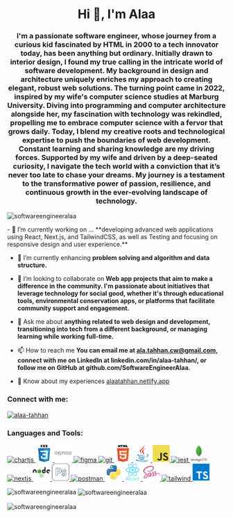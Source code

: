 <h1 align="center">Hi 👋, I'm Alaa</h1>
<h3 align="center">I'm a passionate software engineer, whose journey from a curious kid fascinated by HTML in 2000 to a tech innovator today, has been anything but ordinary. Initially drawn to interior design, I found my true calling in the intricate world of software development. My background in design and architecture uniquely enriches my approach to creating elegant, robust web solutions. The turning point came in 2022, inspired by my wife's computer science studies at Marburg University. Diving into programming and computer architecture alongside her, my fascination with technology was rekindled, propelling me to embrace computer science with a fervor that grows daily. Today, I blend my creative roots and technological expertise to push the boundaries of web development. Constant learning and sharing knowledge are my driving forces. Supported by my wife and driven by a deep-seated curiosity, I navigate the tech world with a conviction that it’s never too late to chase your dreams. My journey is a testament to the transformative power of passion, resilience, and continuous growth in the ever-evolving landscape of technology.</h3>

<p align="left"> <img src="https://komarev.com/ghpvc/?username=softwareengineeralaa&label=Profile%20views&color=0e75b6&style=flat" alt="softwareengineeralaa" /> </p>
<!-- 
<p align="left"> <a href="https://github.com/ryo-ma/github-profile-trophy"><img src="https://github-profile-trophy.vercel.app/?username=softwareengineeralaa" alt="softwareengineeralaa" /></a> </p>
-->
- 🔭 I’m currently working on ... **developing advanced web applications using React, Next.js, and TailwindCSS, as well as Testing and focusing on responsive design and user experience.**

- 🌱 I’m currently enhancing **problem solving and algorithm and data structure.**

- 👯 I’m looking to collaborate on **Web app projects that aim to make a difference in the community. I'm passionate about initiatives that leverage technology for social good, whether it's through educational tools, environmental conservation apps, or platforms that facilitate community support and engagement.**

- 💬 Ask me about **anything related to web design and development, transitioning into tech from a different background, or managing learning while working full-time.**

- 📫 How to reach me **You can email me at ala.tahhan.cw@gmail.com, connect with me on LinkedIn at linkedin.com/in/alaa-tahhan/, or follow me on GitHub at github.com/SoftwareEngineerAlaa.**

- 📄 Know about my experiences [alaatahhan.netlify.app](alaatahhan.netlify.app)

<h3 align="left">Connect with me:</h3>
<p align="left">
<a href="https://linkedin.com/in/alaa-tahhan" target="blank"><img align="center" src="https://raw.githubusercontent.com/rahuldkjain/github-profile-readme-generator/master/src/images/icons/Social/linked-in-alt.svg" alt="alaa-tahhan" height="30" width="40" /></a>
</p>

<h3 align="left">Languages and Tools:</h3>
<p align="left"> <a href="https://www.chartjs.org" target="_blank" rel="noreferrer"> <img src="https://www.chartjs.org/media/logo-title.svg" alt="chartjs" width="40" height="40"/> </a> <a href="https://www.w3schools.com/css/" target="_blank" rel="noreferrer"> <img src="https://raw.githubusercontent.com/devicons/devicon/master/icons/css3/css3-original-wordmark.svg" alt="css3" width="40" height="40"/> </a> <a href="https://expressjs.com" target="_blank" rel="noreferrer"> <img src="https://raw.githubusercontent.com/devicons/devicon/master/icons/express/express-original-wordmark.svg" alt="express" width="40" height="40"/> </a> <a href="https://www.figma.com/" target="_blank" rel="noreferrer"> <img src="https://www.vectorlogo.zone/logos/figma/figma-icon.svg" alt="figma" width="40" height="40"/> </a> <a href="https://git-scm.com/" target="_blank" rel="noreferrer"> <img src="https://www.vectorlogo.zone/logos/git-scm/git-scm-icon.svg" alt="git" width="40" height="40"/> </a> <a href="https://www.w3.org/html/" target="_blank" rel="noreferrer"> <img src="https://raw.githubusercontent.com/devicons/devicon/master/icons/html5/html5-original-wordmark.svg" alt="html5" width="40" height="40"/> </a> <a href="https://www.java.com" target="_blank" rel="noreferrer"> <img src="https://raw.githubusercontent.com/devicons/devicon/master/icons/java/java-original.svg" alt="java" width="40" height="40"/> </a> <a href="https://developer.mozilla.org/en-US/docs/Web/JavaScript" target="_blank" rel="noreferrer"> <img src="https://raw.githubusercontent.com/devicons/devicon/master/icons/javascript/javascript-original.svg" alt="javascript" width="40" height="40"/> </a> <a href="https://jestjs.io" target="_blank" rel="noreferrer"> <img src="https://www.vectorlogo.zone/logos/jestjsio/jestjsio-icon.svg" alt="jest" width="40" height="40"/> </a> <a href="https://www.mongodb.com/" target="_blank" rel="noreferrer"> <img src="https://raw.githubusercontent.com/devicons/devicon/master/icons/mongodb/mongodb-original-wordmark.svg" alt="mongodb" width="40" height="40"/> </a> <a href="https://nextjs.org/" target="_blank" rel="noreferrer"> <img src="https://cdn.worldvectorlogo.com/logos/nextjs-2.svg" alt="nextjs" width="40" height="40"/> </a> <a href="https://nodejs.org" target="_blank" rel="noreferrer"> <img src="https://raw.githubusercontent.com/devicons/devicon/master/icons/nodejs/nodejs-original-wordmark.svg" alt="nodejs" width="40" height="40"/> </a> <a href="https://www.photoshop.com/en" target="_blank" rel="noreferrer"> <img src="https://raw.githubusercontent.com/devicons/devicon/master/icons/photoshop/photoshop-line.svg" alt="photoshop" width="40" height="40"/> </a> <a href="https://postman.com" target="_blank" rel="noreferrer"> <img src="https://www.vectorlogo.zone/logos/getpostman/getpostman-icon.svg" alt="postman" width="40" height="40"/> </a> <a href="https://www.python.org" target="_blank" rel="noreferrer"> <img src="https://raw.githubusercontent.com/devicons/devicon/master/icons/python/python-original.svg" alt="python" width="40" height="40"/> </a> <a href="https://reactjs.org/" target="_blank" rel="noreferrer"> <img src="https://raw.githubusercontent.com/devicons/devicon/master/icons/react/react-original-wordmark.svg" alt="react" width="40" height="40"/> </a> <a href="https://sass-lang.com" target="_blank" rel="noreferrer"> <img src="https://raw.githubusercontent.com/devicons/devicon/master/icons/sass/sass-original.svg" alt="sass" width="40" height="40"/> </a> <a href="https://tailwindcss.com/" target="_blank" rel="noreferrer"> <img src="https://www.vectorlogo.zone/logos/tailwindcss/tailwindcss-icon.svg" alt="tailwind" width="40" height="40"/> </a> <a href="https://www.typescriptlang.org/" target="_blank" rel="noreferrer"> <img src="https://raw.githubusercontent.com/devicons/devicon/master/icons/typescript/typescript-original.svg" alt="typescript" width="40" height="40"/> </a> </p>

<p><img align="left" src="https://github-readme-stats.vercel.app/api/top-langs?username=softwareengineeralaa&show_icons=true&locale=en&layout=compact" alt="softwareengineeralaa" /></p>

<p>&nbsp;<img align="center" src="https://github-readme-stats.vercel.app/api?username=softwareengineeralaa&show_icons=true&locale=en" alt="softwareengineeralaa" /></p>

<p><img align="center" src="https://github-readme-streak-stats.herokuapp.com/?user=softwareengineeralaa&" alt="softwareengineeralaa" /></p>
